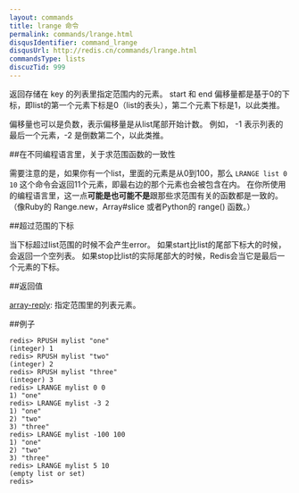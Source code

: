 ```yaml
---
layout: commands
title: lrange 命令
permalink: commands/lrange.html
disqusIdentifier: command_lrange
disqusUrl: http://redis.cn/commands/lrange.html
commandsType: lists
discuzTid: 999
---
```


返回存储在 key 的列表里指定范围内的元素。 start 和 end 偏移量都是基于0的下标，即list的第一个元素下标是0（list的表头），第二个元素下标是1，以此类推。

偏移量也可以是负数，表示偏移量是从list尾部开始计数。 例如， -1 表示列表的最后一个元素，-2 是倒数第二个，以此类推。

##在不同编程语言里，关于求范围函数的一致性

需要注意的是，如果你有一个list，里面的元素是从0到100，那么 `LRANGE list 0 10` 这个命令会返回11个元素，即最右边的那个元素也会被包含在内。 在你所使用的编程语言里，这一点**可能是也可能不是**跟那些求范围有关的函数都是一致的。（像Ruby的 Range.new，Array#slice 或者Python的 range() 函数。）

##超过范围的下标

当下标超过list范围的时候不会产生error。 如果start比list的尾部下标大的时候，会返回一个空列表。 如果stop比list的实际尾部大的时候，Redis会当它是最后一个元素的下标。

##返回值

[array-reply](/topics/protocol.html#array-reply): 指定范围里的列表元素。

##例子

	redis> RPUSH mylist "one"
	(integer) 1
	redis> RPUSH mylist "two"
	(integer) 2
	redis> RPUSH mylist "three"
	(integer) 3
	redis> LRANGE mylist 0 0
	1) "one"
	redis> LRANGE mylist -3 2
	1) "one"
	2) "two"
	3) "three"
	redis> LRANGE mylist -100 100
	1) "one"
	2) "two"
	3) "three"
	redis> LRANGE mylist 5 10
	(empty list or set)
	redis> 

